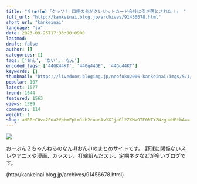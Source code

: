 ```yaml
---
title: "彡(●)(●)「クッソ！ 口座の金がクレジットカード会社に引き落とされた！」 "
full_url: "http://kankeinai.blog.jp/archives/91456678.html"
short_url: "kankeinai"
language: "ja"
date: 2023-09-25T17:33:00+0900
lastmod: 
draft: false
author: []
categories: []
tags: ['おん', 'ない', 'なん']
encoded_tags: ['44GK44KT', '44Gq44GE', '44Gq44KT']
keywords: []
thumbnail: "https://livedoor.blogimg.jp/neofuku2006-kankeinai/imgs/5/1/5129c9a2-s.jpg"
popular: 107
latest: 1577
trend: 1644
featured: 1563
views: 1389
comments: 114
weight: 1
slug: aHR0cC8va2Fua2VpbmFpLmJsb2cuanAvYXJjaGl2ZXMvOTE0NTY2NzguaHRtbA==
---
```


![](https://livedoor.blogimg.jp/neofuku2006-kankeinai/imgs/5/1/5129c9a2-s.jpg)

<div> <p id='blog-description'>おーぷん２ちゃんねるのなんJ(おんJ)のまとめサイトです。 野球に関係ないスレやアニメや漫画、カッスレ、打線組んだスレ、定期ネタなどが多いブログです。</p> </div>

(http//kankeinai.blog.jp/archives/91456678.html)
